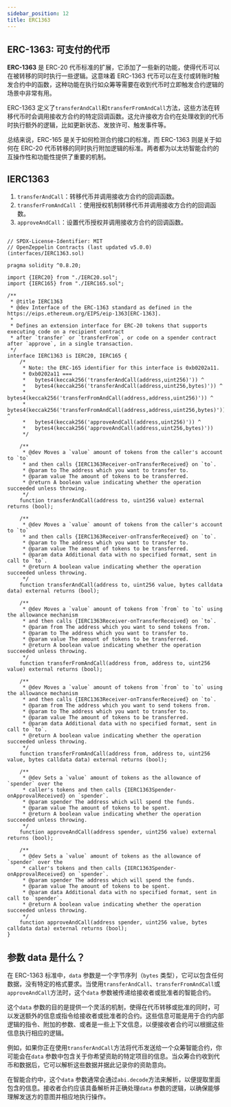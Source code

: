 ```yaml
---
sidebar_position: 12
title: ERC1363
---
```


## ERC-1363: 可支付的代币

**ERC-1363** 是 ERC-20 代币标准的扩展，它添加了一些新的功能，使得代币可以在被转移的同时执行一些逻辑。这意味着 ERC-1363 代币可以在支付或转账时触发合约中的函数，这种功能在执行如众筹等需要在收到代币时立即触发合约逻辑的场景中非常有用。

ERC-1363 定义了`transferAndCall`和`transferFromAndCall`方法，这些方法在转移代币时会调用接收方合约的特定回调函数。这允许接收方合约在处理收到的代币时执行额外的逻辑，比如更新状态、发放许可、触发事件等。

总结来说，ERC-165 是关于如何检测合约接口的标准，而 ERC-1363 则是关于如何在 ERC-20 代币转移的同时执行附加逻辑的标准。两者都为以太坊智能合约的互操作性和功能性提供了重要的机制。

## IERC1363

1. `transferAndCall`：转移代币并调用接收方合约的回调函数。
2. `transferFromAndCall` ：使用授权机制转移代币并调用接收方合约的回调函数。
3. `approveAndCall`：设置代币授权并调用接收方合约的回调函数。

```solidity title="contracts/interfaces/IERC1363.sol"

// SPDX-License-Identifier: MIT
// OpenZeppelin Contracts (last updated v5.0.0) (interfaces/IERC1363.sol)

pragma solidity ^0.8.20;

import {IERC20} from "./IERC20.sol";
import {IERC165} from "./IERC165.sol";

/**
 * @title IERC1363
 * @dev Interface of the ERC-1363 standard as defined in the https://eips.ethereum.org/EIPS/eip-1363[ERC-1363].
 *
 * Defines an extension interface for ERC-20 tokens that supports executing code on a recipient contract
 * after `transfer` or `transferFrom`, or code on a spender contract after `approve`, in a single transaction.
 */
interface IERC1363 is IERC20, IERC165 {
    /*
     * Note: the ERC-165 identifier for this interface is 0xb0202a11.
     * 0xb0202a11 ===
     *   bytes4(keccak256('transferAndCall(address,uint256)')) ^
     *   bytes4(keccak256('transferAndCall(address,uint256,bytes)')) ^
     *   bytes4(keccak256('transferFromAndCall(address,address,uint256)')) ^
     *   bytes4(keccak256('transferFromAndCall(address,address,uint256,bytes)')) ^
     *   bytes4(keccak256('approveAndCall(address,uint256)')) ^
     *   bytes4(keccak256('approveAndCall(address,uint256,bytes)'))
     */

    /**
     * @dev Moves a `value` amount of tokens from the caller's account to `to`
     * and then calls {IERC1363Receiver-onTransferReceived} on `to`.
     * @param to The address which you want to transfer to.
     * @param value The amount of tokens to be transferred.
     * @return A boolean value indicating whether the operation succeeded unless throwing.
     */
    function transferAndCall(address to, uint256 value) external returns (bool);

    /**
     * @dev Moves a `value` amount of tokens from the caller's account to `to`
     * and then calls {IERC1363Receiver-onTransferReceived} on `to`.
     * @param to The address which you want to transfer to.
     * @param value The amount of tokens to be transferred.
     * @param data Additional data with no specified format, sent in call to `to`.
     * @return A boolean value indicating whether the operation succeeded unless throwing.
     */
    function transferAndCall(address to, uint256 value, bytes calldata data) external returns (bool);

    /**
     * @dev Moves a `value` amount of tokens from `from` to `to` using the allowance mechanism
     * and then calls {IERC1363Receiver-onTransferReceived} on `to`.
     * @param from The address which you want to send tokens from.
     * @param to The address which you want to transfer to.
     * @param value The amount of tokens to be transferred.
     * @return A boolean value indicating whether the operation succeeded unless throwing.
     */
    function transferFromAndCall(address from, address to, uint256 value) external returns (bool);

    /**
     * @dev Moves a `value` amount of tokens from `from` to `to` using the allowance mechanism
     * and then calls {IERC1363Receiver-onTransferReceived} on `to`.
     * @param from The address which you want to send tokens from.
     * @param to The address which you want to transfer to.
     * @param value The amount of tokens to be transferred.
     * @param data Additional data with no specified format, sent in call to `to`.
     * @return A boolean value indicating whether the operation succeeded unless throwing.
     */
    function transferFromAndCall(address from, address to, uint256 value, bytes calldata data) external returns (bool);

    /**
     * @dev Sets a `value` amount of tokens as the allowance of `spender` over the
     * caller's tokens and then calls {IERC1363Spender-onApprovalReceived} on `spender`.
     * @param spender The address which will spend the funds.
     * @param value The amount of tokens to be spent.
     * @return A boolean value indicating whether the operation succeeded unless throwing.
     */
    function approveAndCall(address spender, uint256 value) external returns (bool);

    /**
     * @dev Sets a `value` amount of tokens as the allowance of `spender` over the
     * caller's tokens and then calls {IERC1363Spender-onApprovalReceived} on `spender`.
     * @param spender The address which will spend the funds.
     * @param value The amount of tokens to be spent.
     * @param data Additional data with no specified format, sent in call to `spender`.
     * @return A boolean value indicating whether the operation succeeded unless throwing.
     */
    function approveAndCall(address spender, uint256 value, bytes calldata data) external returns (bool);
}
```

## 参数 data 是什么？

在 ERC-1363 标准中，`data` 参数是一个字节序列（`bytes` 类型），它可以包含任何数据，没有特定的格式要求。当使用`transferAndCall`、`transferFromAndCall`或`approveAndCall`方法时，这个`data` 参数被传递给接收者或批准者的智能合约。

这个`data` 参数的目的是提供一个灵活的机制，使得在代币转移或批准的同时，可以发送额外的信息或指令给接收者或批准者的合约。这些信息可能是用于合约内部逻辑的指令、附加的参数、或者是一些上下文信息，以便接收者合约可以根据这些信息执行相应的逻辑。

例如，如果你正在使用`transferAndCall`方法将代币发送给一个众筹智能合约，你可能会在`data` 参数中包含关于你希望资助的特定项目的信息。当众筹合约收到代币和数据后，它可以解析这些数据并据此记录你的资助意向。

在智能合约中，这个`data` 参数通常会通过`abi.decode`方法来解析，以便提取里面包含的信息。接收者合约应该具备解析并正确处理`data` 参数的逻辑，以确保能够理解发送方的意图并相应地执行操作。
